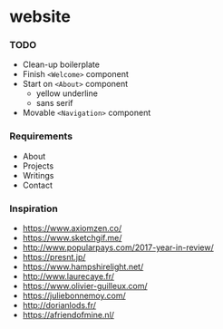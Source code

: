 # website

### TODO
+ Clean-up boilerplate
+ Finish `<Welcome>` component
+ Start on `<About>` component
  + yellow underline
  + sans serif
+ Movable `<Navigation>` component

### Requirements
+ About
+ Projects
+ Writings
+ Contact

### Inspiration
+ https://www.axiomzen.co/
+ https://www.sketchgif.me/
+ http://www.popularpays.com/2017-year-in-review/
+ https://presnt.jp/
+ https://www.hampshirelight.net/
+ http://www.laurecaye.fr/
+ https://www.olivier-guilleux.com/
+ https://juliebonnemoy.com/
+ http://dorianlods.fr/
+ https://afriendofmine.nl/
